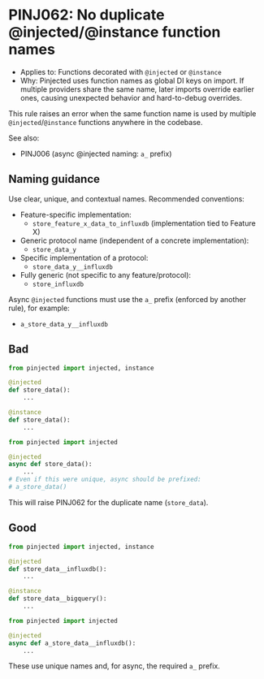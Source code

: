 # PINJ062: No duplicate @injected/@instance function names

- Applies to: Functions decorated with `@injected` or `@instance`
- Why: Pinjected uses function names as global DI keys on import. If multiple providers share the same name, later imports override earlier ones, causing unexpected behavior and hard-to-debug overrides.

This rule raises an error when the same function name is used by multiple `@injected`/`@instance` functions anywhere in the codebase.

See also:
- PINJ006 (async @injected naming: `a_` prefix)

## Naming guidance

Use clear, unique, and contextual names. Recommended conventions:

- Feature-specific implementation:
  - `store_feature_x_data_to_influxdb`  (implementation tied to Feature X)
- Generic protocol name (independent of a concrete implementation):
  - `store_data_y`
- Specific implementation of a protocol:
  - `store_data_y__influxdb`
- Fully generic (not specific to any feature/protocol):
  - `store_influxdb`

Async `@injected` functions must use the `a_` prefix (enforced by another rule), for example:
- `a_store_data_y__influxdb`

## Bad

```py
from pinjected import injected, instance

@injected
def store_data():
    ...

@instance
def store_data():
    ...
```

```py
from pinjected import injected

@injected
async def store_data():
    ...
# Even if this were unique, async should be prefixed:
# a_store_data()
```

This will raise PINJ062 for the duplicate name (`store_data`).

## Good

```py
from pinjected import injected, instance

@injected
def store_data__influxdb():
    ...

@instance
def store_data__bigquery():
    ...
```

```py
from pinjected import injected

@injected
async def a_store_data__influxdb():
    ...
```

These use unique names and, for async, the required `a_` prefix.
